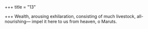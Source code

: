 +++
title = "13"

+++
Wealth, arousing exhilaration, consisting of much livestock,  all-nourishing—
impel it here to us from heaven, o Maruts.